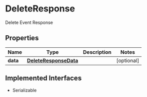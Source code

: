 

# DeleteResponse

Delete Event Response

## Properties

Name | Type | Description | Notes
------------ | ------------- | ------------- | -------------
**data** | [**DeleteResponseData**](DeleteResponseData.md) |  |  [optional]


## Implemented Interfaces

* Serializable


